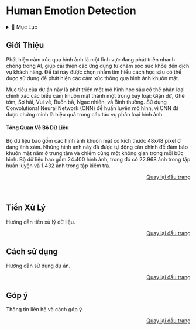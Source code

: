 <a name="top"></a>

# **Human Emotion Detection**

<details>
  <summary>📖 Mục Lục</summary>

  1. [Giới Thiệu](#giới-thiệu)
  2. [Tiền Xử Lý](#tiền-xử-lý)
  3. [Cách sử dụng](#cách-sử-dụng)
  4. [Góp ý](#góp-ý)

</details>

## Giới Thiệu
Phát hiện cảm xúc qua hình ảnh là một lĩnh vực đang phát triển nhanh chóng trong AI, giúp cải thiện các ứng dụng từ chăm sóc sức khỏe đến dịch vụ khách hàng. Đề tài này được chọn nhằm tìm hiểu cách học sâu có thể được sử dụng để phát hiện các cảm xúc thông qua hình ảnh khuôn mặt.

Mục tiêu của dự án này là phát triển một mô hình học sâu có thể phân loại chính xác các biểu cảm khuôn mặt thành một trong bảy loại: Giận dữ, Ghê tởm, Sợ hãi, Vui vẻ, Buồn bã, Ngạc nhiên, và Bình thường. Sử dụng Convolutional Neural Network (CNN) để huấn luyện mô hình, vì CNN đã được chứng minh là hiệu quả trong các tác vụ phân loại hình ảnh.

#### Tổng Quan Về Bộ Dữ Liệu
Bộ dữ liệu bao gồm các hình ảnh khuôn mặt có kích thước 48x48 pixel ở dạng ảnh xám. Những hình ảnh này đã được tự động căn chỉnh để đảm bảo khuôn mặt nằm ở trung tâm và chiếm cùng một không gian trong mỗi bức hình. Bộ dữ liệu bao gồm 24.400 hình ảnh, trong đó có 22.968 ảnh trong tập huấn luyện và 1.432 ảnh trong tập kiểm tra.

<div style="text-align: right">
  <a href="#top">Quay lại đầu trang</a>
</div>
<br>
<br>

## Tiền Xử Lý
Hướng dẫn tiền xử lý dữ liệu.

<div style="text-align: right">
  <a href="#top">Quay lại đầu trang</a>
</div>

## Cách sử dụng
Hướng dẫn sử dụng dự án.

<div style="text-align: right">
  <a href="#top">Quay lại đầu trang</a>
</div>

## Góp ý
Thông tin liên hệ và cách góp ý.

<div style="text-align: right">
  <a href="#top">Quay lại đầu trang</a>
</div>
